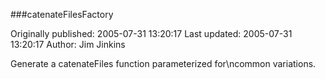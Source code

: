 ###catenateFilesFactory

Originally published: 2005-07-31 13:20:17
Last updated: 2005-07-31 13:20:17
Author: Jim Jinkins

Generate a catenateFiles function parameterized for\ncommon variations.